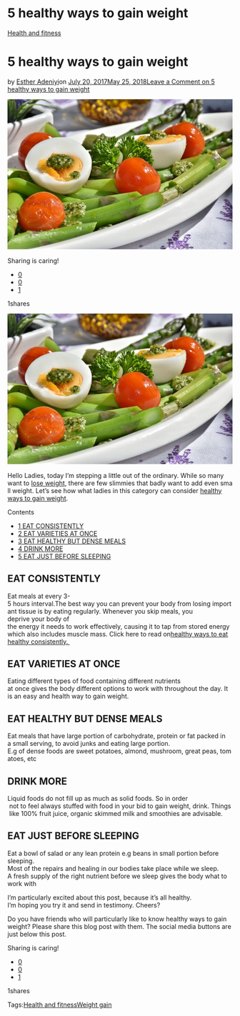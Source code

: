 # 5 healthy ways to gain weight

[Health and fitness](https://estheradeniyi.com/category/health-and-fitness/)
# 5 healthy ways to gain weight

by [Esther Adeniyi](https://estheradeniyi.com/author/esther-adeniyi/)on [July 20, 2017May 25, 2018](https://estheradeniyi.com/5-healthy-ways-to-gain-weig/)[Leave a Comment on 5 healthy ways to gain weight](https://estheradeniyi.com/5-healthy-ways-to-gain-weig/#respond)

![](images\healthyfoodtogainweight.jpg)

Sharing is caring!

- [0](https://www.facebook.com/sharer/sharer.php?u=https%3A%2F%2Festheradeniyi.com%2F5-healthy-ways-to-gain-weig%2F&amp;t=5%20healthy%20ways%20to%20gain%20weight)
- [0](https://twitter.com/intent/tweet?text=5%20healthy%20ways%20to%20gain%20weight&amp;url=https%3A%2F%2Festheradeniyi.com%2F5-healthy-ways-to-gain-weig%2F)
- [1](#)

1shares

[![Healthy food items to gain weight with](images\healthyfoodtogainweight.jpg)](images\healthyfoodtogainweight.jpg)

Hello&#xA0;Ladies, today&#xA0;I&#x2019;m&#xA0;stepping a&#xA0;little&#xA0;out&#xA0;of&#xA0;the&#xA0;ordinary.&#xA0;While&#xA0;so many want&#xA0;to&#xA0;[lose&#xA0;weight](https://www.estheradeniyi.com/lose-weight-by-just-walking-no-gym-no?m=1),&#xA0;there&#xA0;are&#xA0;few&#xA0;slimmies&#xA0;that&#xA0;badly&#xA0;want&#xA0;to&#xA0;add&#xA0;even&#xA0;small&#xA0;weight.
 Let&#x2019;s&#xA0;see&#xA0;how&#xA0;what&#xA0;ladies&#xA0;in&#xA0;this&#xA0;category&#xA0;can consider [healthy ways to gain weight](http://www.m.webmd.boots.com/a-to-z-guides/features/healthy-ways-to-gain-weight).

Contents

- [1 EAT CONSISTENTLY](#EAT_CONSISTENTLY)
- [2 EAT&#xA0;VARIETIES&#xA0;AT&#xA0;ONCE](#EATVARIETIESATONCE)
- [3 EAT&#xA0;HEALTHY&#xA0;BUT&#xA0;DENSE&#xA0;MEALS](#EATHEALTHYBUTDENSEMEALS)
- [4 DRINK&#xA0;MORE](#DRINKMORE)
- [5 EAT&#xA0;JUST&#xA0;BEFORE&#xA0;SLEEPING](#EATJUSTBEFORESLEEPING)

## EAT CONSISTENTLY

Eat&#xA0;meals&#xA0;at&#xA0;every 3-5&#xA0;hours&#xA0;interval.The&#xA0;best&#xA0;way&#xA0;you&#xA0;can&#xA0;prevent&#xA0;your&#xA0;body&#xA0;from&#xA0;losing&#xA0;important&#xA0;tissue&#xA0;is&#xA0;by&#xA0;eating&#xA0;regularly.&#xA0;Whenever&#xA0;you&#xA0;skip&#xA0;meals, you deprive&#xA0;your&#xA0;body of the&#xA0;energy&#xA0;it&#xA0;needs&#xA0;to&#xA0;work&#xA0;effectively,&#xA0;causing&#xA0;it&#xA0;to&#xA0;tap&#xA0;from&#xA0;stored&#xA0;energy&#xA0;which&#xA0;also&#xA0;includes&#xA0;muscle&#xA0;mass. Click here to read on[healthy ways to eat healthy consistently.&#xA0;](https://www.estheradeniyi.com/eat-healthy-consistently?m=1)

## EAT&#xA0;VARIETIES&#xA0;AT&#xA0;ONCE

Eating&#xA0;different&#xA0;types&#xA0;of&#xA0;food&#xA0;containing&#xA0;different&#xA0;nutrients at&#xA0;once&#xA0;gives&#xA0;the&#xA0;body&#xA0;different&#xA0;options&#xA0;to&#xA0;work&#xA0;with&#xA0;throughout&#xA0;the&#xA0;day. It is an easy and health way to gain weight.

## EAT&#xA0;HEALTHY&#xA0;BUT&#xA0;DENSE&#xA0;MEALS

Eat&#xA0;meals&#xA0;that&#xA0;have&#xA0;large&#xA0;portion&#xA0;of&#xA0;carbohydrate,&#xA0;protein&#xA0;or&#xA0;fat&#xA0;packed&#xA0;in a&#xA0;small&#xA0;serving,&#xA0;to&#xA0;avoid&#xA0;junks&#xA0;and&#xA0;eating&#xA0;large&#xA0;portion. E.g&#xA0;of&#xA0;dense&#xA0;foods&#xA0;are&#xA0;sweet&#xA0;potatoes,&#xA0;almond,&#xA0;mushroom,&#xA0;great&#xA0;peas,&#xA0;tomatoes, etc

## DRINK&#xA0;MORE

Liquid&#xA0;foods do not&#xA0;fill&#xA0;up&#xA0;as&#xA0;much&#xA0;as&#xA0;solid&#xA0;foods.&#xA0;So&#xA0;in&#xA0;order &#xA0;not&#xA0;to&#xA0;feel&#xA0;always&#xA0;stuffed&#xA0;with&#xA0;food&#xA0;in&#xA0;your&#xA0;bid&#xA0;to&#xA0;gain&#xA0;weight,&#xA0;drink.&#xA0;Things&#xA0;like 100%&#xA0;fruit&#xA0;juice,&#xA0;organic&#xA0;skimmed&#xA0;milk&#xA0;and&#xA0;smoothies&#xA0;are&#xA0;advisable.

## EAT&#xA0;JUST&#xA0;BEFORE&#xA0;SLEEPING

Eat a&#xA0;bowl&#xA0;of&#xA0;salad&#xA0;or&#xA0;any&#xA0;lean&#xA0;protein e.g&#xA0;beans in small portion before sleeping.
 Most&#xA0;of&#xA0;the&#xA0;repairs&#xA0;and&#xA0;healing&#xA0;in&#xA0;our&#xA0;bodies&#xA0;take&#xA0;place&#xA0;while&#xA0;we&#xA0;sleep. A&#xA0;fresh&#xA0;supply&#xA0;of&#xA0;the&#xA0;right&#xA0;nutrient&#xA0;before&#xA0;we&#xA0;sleep&#xA0;gives&#xA0;the&#xA0;body&#xA0;what&#xA0;to&#xA0;work&#xA0;with

I&#x2019;m&#xA0;particularly&#xA0;excited&#xA0;about&#xA0;this&#xA0;post,&#xA0;because&#xA0;it&#x2019;s&#xA0;all&#xA0;healthy. I&#x2019;m&#xA0;hoping&#xA0;you&#xA0;try&#xA0;it&#xA0;and&#xA0;send&#xA0;in&#xA0;testimony.&#xA0;Cheers?

Do you have friends who will particularly like to know healthy ways to gain weight? Please share this blog post with them. The social media buttons are just below this post.

Sharing is caring!

- [0](https://www.facebook.com/sharer/sharer.php?u=https%3A%2F%2Festheradeniyi.com%2F5-healthy-ways-to-gain-weig%2F&amp;t=5%20healthy%20ways%20to%20gain%20weight)
- [0](https://twitter.com/intent/tweet?text=5%20healthy%20ways%20to%20gain%20weight&amp;url=https%3A%2F%2Festheradeniyi.com%2F5-healthy-ways-to-gain-weig%2F)
- [1](#)

1shares

Tags:[Health and fitness](https://estheradeniyi.com/tag/health-and-fitness/)[Weight gain](https://estheradeniyi.com/tag/weight-gain/)